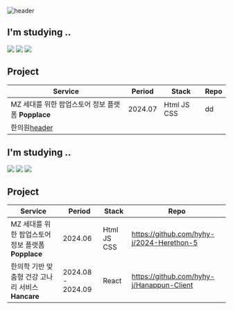![header](https://capsule-render.vercel.app/api?type=wave&color=cdcae2&height=120&section=header&text=Welcome%20to%20hyhy-j's%20Github&fontColor=7a7a7a&fontSize=60%)
## I'm studying ..
<img src="https://img.shields.io/badge/JavaScript-F7DF1E?style=flat-square&logo=JavaScript&logoColor=white"/> <img src="https://img.shields.io/badge/React-61DAFB?style=flat-square&logo=React&logoColor=white"/> <img src="https://img.shields.io/badge/Django-092E20?style=flat-square&logo=Django&logoColor=white"/>

## Project
| Service | Period | Stack | Repo |
| ----- | ------ | ----- | ----- |
| MZ 세대를 위한 팝업스토어 정보 플랫폼 **Popplace** | 2024.07 | Html JS CSS | dd |
| 한의원[header](https://capsule-render.vercel.app/api?type=wave&color=cdcae2&height=120&section=header&text=Welcome%20to%20hyhy-j's%20Github&fontColor=7a7a7a&fontSize=60%)
## I'm studying ..
<img src="https://img.shields.io/badge/JavaScript-F7DF1E?style=flat-square&logo=JavaScript&logoColor=white"/> <img src="https://img.shields.io/badge/React-61DAFB?style=flat-square&logo=React&logoColor=white"/> <img src="https://img.shields.io/badge/Django-092E20?style=flat-square&logo=Django&logoColor=white"/>

## Project
| Service | Period | Stack | Repo |
| ----- | ------ | ----- | ----- |
| MZ 세대를 위한 팝업스토어 정보 플랫폼 **Popplace** | 2024.06 | Html JS CSS | https://github.com/hyhy-j/2024-Herethon-5 |
| 한의학 기반 맞춤형 건강 고나리 서비스 **Hancare** | 2024.08 - 2024.09 | React | https://github.com/hyhy-j/Hanappun-Client |



